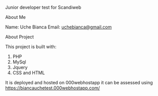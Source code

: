 
Junior developer test for Scandiweb

  
About Me

Name: Uche Bianca
Email: uchebianca@gmail.com


About Project

This project is built with:
1. PHP
2. MySql
3. Jquery
4. CSS and HTML

It is deployed and hosted on 000webhostapp
it can be assessed using 
https://biancauchetest.000webhostapp.com/
